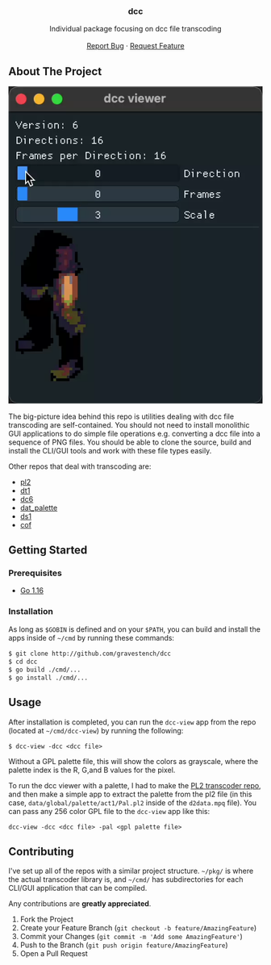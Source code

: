<!-- PROJECT LOGO -->
<h3 align="center">dcc</h3>
<p align="center">
  Individual package focusing on dcc file transcoding
  <br />
  <br />
  <a href="https://github.com/gravestench/dcc/issues">Report Bug</a>
  ·
  <a href="https://github.com/gravestench/dcc/issues">Request Feature</a>
</p>

<!-- ABOUT THE PROJECT -->
## About The Project

[![Product Name Screen Shot][product-screenshot]](https://example.com)

The big-picture idea behind this repo is utilities dealing with dcc file transcoding are 
self-contained. You should not need to install monolithic GUI applications to do simple file 
operations e.g. converting a dcc file into a sequence of PNG files. You should be able to clone the 
source, build and install the CLI/GUI tools and work with these file types easily.

Other repos that deal with transcoding are:
* [pl2]
* [dt1]
* [dc6]
* [dat_palette]
* [ds1]
* [cof]

## Getting Started

### Prerequisites
* [Go 1.16][golang]

### Installation
As long as `$GOBIN` is defined and on your `$PATH`, you can build and install the apps inside of 
`~/cmd` by running these commands:

```
$ git clone http://github.com/gravestench/dcc
$ cd dcc
$ go build ./cmd/...
$ go install ./cmd/...
```
## Usage
After installation is completed, you can run the `dcc-view` app from the repo (located at 
`~/cmd/dcc-view`) by running the following:

```
$ dcc-view -dcc <dcc file>
```

Without a GPL palette file, this will show the colors as grayscale, where the palette index is the
R, G,and B values for the pixel.

To run the dcc viewer with a palette, I had to make the [PL2 transcoder repo][pl2], and then make a
simple app to extract the palette from the pl2 file 
(in this case, `data/global/palette/act1/Pal.pl2` inside of the `d2data.mpq` file). You can pass
any 256 color GPL file to the `dcc-view` app like this:

```
dcc-view -dcc <dcc file> -pal <gpl palette file>
```

<!-- CONTRIBUTING -->
## Contributing

I've set up all of the repos with a similar project structure. `~/pkg/` is where the actual
transcoder library is, and `~/cmd/` has subdirectories for each CLI/GUI application that can be
compiled.

Any contributions are **greatly appreciated**.

1. Fork the Project
2. Create your Feature Branch (`git checkout -b feature/AmazingFeature`)
3. Commit your Changes (`git commit -m 'Add some AmazingFeature'`)
4. Push to the Branch (`git push origin feature/AmazingFeature`)
5. Open a Pull Request

<!-- MARKDOWN LINKS & IMAGES -->
[product-screenshot]: assets/dcc_viewer.webp
[pl2]: https://github.com/gravestench/pl2
[dt1]: https://github.com/gravestench/dt1
[dc6]: https://github.com/gravestench/dc6
[dat_palette]: https://github.com/gravestench/dat_palette
[ds1]: https://github.com/gravestench/ds1
[cof]: https://github.com/gravestench/cof
[golang]: https://golang.org/dl/